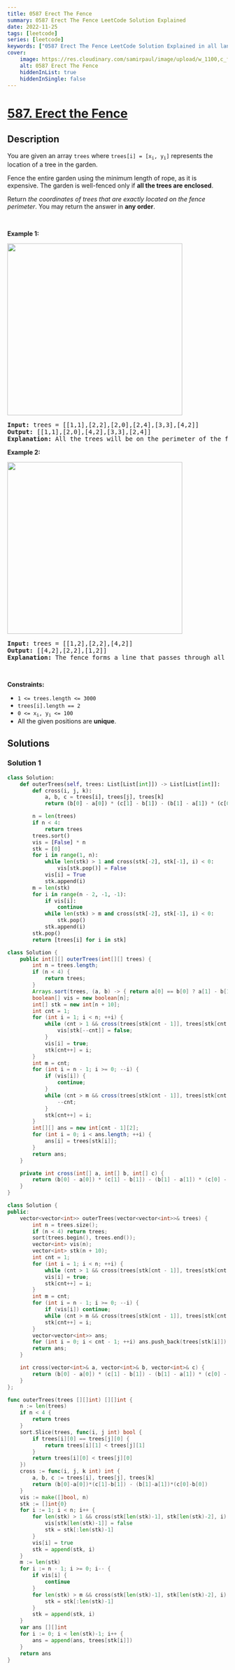 ```yaml
---
title: 0587 Erect The Fence
summary: 0587 Erect The Fence LeetCode Solution Explained
date: 2022-11-25
tags: [leetcode]
series: [leetcode]
keywords: ["0587 Erect The Fence LeetCode Solution Explained in all languages", "0587 Erect The Fence", "LeetCode", "leetcode solution in Python3 C++ Java Go PHP Ruby Swift TypeScript Rust C# JavaScript C", "GeeksforGeeks", "InterviewBit", "Coding Ninjas", "HackerRank", "HackerEarth", "CodeChef", "TopCoder", "AlgoExpert", "freeCodeCamp", "Codeforces", "GitHub", "AtCoder", "Samir Paul"]
cover:
    image: https://res.cloudinary.com/samirpaul/image/upload/w_1100,c_fit,co_rgb:FFFFFF,l_text:Arial_75_bold:0587 Erect The Fence - Solution Explained/problem-solving.webp
    alt: 0587 Erect The Fence
    hiddenInList: true
    hiddenInSingle: false
---
```



# [587. Erect the Fence](https://leetcode.com/problems/erect-the-fence)


## Description

<p>You are given an array <code>trees</code> where <code>trees[i] = [x<sub>i</sub>, y<sub>i</sub>]</code> represents the location of a tree in the garden.</p>

<p>Fence the entire garden using the minimum length of rope, as it is expensive. The garden is well-fenced only if <strong>all the trees are enclosed</strong>.</p>

<p>Return <em>the coordinates of trees that are exactly located on the fence perimeter</em>. You may return the answer in <strong>any order</strong>.</p>

<p>&nbsp;</p>
<p><strong class="example">Example 1:</strong></p>
<img alt="" src="https://spcdn.pages.dev/leetcode/problems/0587.Erect%20the%20Fence/images/erect2-plane.jpg" style="width: 400px; height: 393px;" />
<pre>
<strong>Input:</strong> trees = [[1,1],[2,2],[2,0],[2,4],[3,3],[4,2]]
<strong>Output:</strong> [[1,1],[2,0],[4,2],[3,3],[2,4]]
<strong>Explanation:</strong> All the trees will be on the perimeter of the fence except the tree at [2, 2], which will be inside the fence.
</pre>

<p><strong class="example">Example 2:</strong></p>
<img alt="" src="https://spcdn.pages.dev/leetcode/problems/0587.Erect%20the%20Fence/images/erect1-plane.jpg" style="width: 400px; height: 393px;" />
<pre>
<strong>Input:</strong> trees = [[1,2],[2,2],[4,2]]
<strong>Output:</strong> [[4,2],[2,2],[1,2]]
<strong>Explanation:</strong> The fence forms a line that passes through all the trees.
</pre>

<p>&nbsp;</p>
<p><strong>Constraints:</strong></p>

<ul>
	<li><code>1 &lt;= trees.length &lt;= 3000</code></li>
	<li><code>trees[i].length == 2</code></li>
	<li><code>0 &lt;= x<sub>i</sub>, y<sub>i</sub> &lt;= 100</code></li>
	<li>All the given positions are <strong>unique</strong>.</li>
</ul>

## Solutions

### Solution 1

<!-- tabs:start -->

```python
class Solution:
    def outerTrees(self, trees: List[List[int]]) -> List[List[int]]:
        def cross(i, j, k):
            a, b, c = trees[i], trees[j], trees[k]
            return (b[0] - a[0]) * (c[1] - b[1]) - (b[1] - a[1]) * (c[0] - b[0])

        n = len(trees)
        if n < 4:
            return trees
        trees.sort()
        vis = [False] * n
        stk = [0]
        for i in range(1, n):
            while len(stk) > 1 and cross(stk[-2], stk[-1], i) < 0:
                vis[stk.pop()] = False
            vis[i] = True
            stk.append(i)
        m = len(stk)
        for i in range(n - 2, -1, -1):
            if vis[i]:
                continue
            while len(stk) > m and cross(stk[-2], stk[-1], i) < 0:
                stk.pop()
            stk.append(i)
        stk.pop()
        return [trees[i] for i in stk]
```

```java
class Solution {
    public int[][] outerTrees(int[][] trees) {
        int n = trees.length;
        if (n < 4) {
            return trees;
        }
        Arrays.sort(trees, (a, b) -> { return a[0] == b[0] ? a[1] - b[1] : a[0] - b[0]; });
        boolean[] vis = new boolean[n];
        int[] stk = new int[n + 10];
        int cnt = 1;
        for (int i = 1; i < n; ++i) {
            while (cnt > 1 && cross(trees[stk[cnt - 1]], trees[stk[cnt - 2]], trees[i]) < 0) {
                vis[stk[--cnt]] = false;
            }
            vis[i] = true;
            stk[cnt++] = i;
        }
        int m = cnt;
        for (int i = n - 1; i >= 0; --i) {
            if (vis[i]) {
                continue;
            }
            while (cnt > m && cross(trees[stk[cnt - 1]], trees[stk[cnt - 2]], trees[i]) < 0) {
                --cnt;
            }
            stk[cnt++] = i;
        }
        int[][] ans = new int[cnt - 1][2];
        for (int i = 0; i < ans.length; ++i) {
            ans[i] = trees[stk[i]];
        }
        return ans;
    }

    private int cross(int[] a, int[] b, int[] c) {
        return (b[0] - a[0]) * (c[1] - b[1]) - (b[1] - a[1]) * (c[0] - b[0]);
    }
}
```

```cpp
class Solution {
public:
    vector<vector<int>> outerTrees(vector<vector<int>>& trees) {
        int n = trees.size();
        if (n < 4) return trees;
        sort(trees.begin(), trees.end());
        vector<int> vis(n);
        vector<int> stk(n + 10);
        int cnt = 1;
        for (int i = 1; i < n; ++i) {
            while (cnt > 1 && cross(trees[stk[cnt - 1]], trees[stk[cnt - 2]], trees[i]) < 0) vis[stk[--cnt]] = false;
            vis[i] = true;
            stk[cnt++] = i;
        }
        int m = cnt;
        for (int i = n - 1; i >= 0; --i) {
            if (vis[i]) continue;
            while (cnt > m && cross(trees[stk[cnt - 1]], trees[stk[cnt - 2]], trees[i]) < 0) --cnt;
            stk[cnt++] = i;
        }
        vector<vector<int>> ans;
        for (int i = 0; i < cnt - 1; ++i) ans.push_back(trees[stk[i]]);
        return ans;
    }

    int cross(vector<int>& a, vector<int>& b, vector<int>& c) {
        return (b[0] - a[0]) * (c[1] - b[1]) - (b[1] - a[1]) * (c[0] - b[0]);
    }
};
```

```go
func outerTrees(trees [][]int) [][]int {
	n := len(trees)
	if n < 4 {
		return trees
	}
	sort.Slice(trees, func(i, j int) bool {
		if trees[i][0] == trees[j][0] {
			return trees[i][1] < trees[j][1]
		}
		return trees[i][0] < trees[j][0]
	})
	cross := func(i, j, k int) int {
		a, b, c := trees[i], trees[j], trees[k]
		return (b[0]-a[0])*(c[1]-b[1]) - (b[1]-a[1])*(c[0]-b[0])
	}
	vis := make([]bool, n)
	stk := []int{0}
	for i := 1; i < n; i++ {
		for len(stk) > 1 && cross(stk[len(stk)-1], stk[len(stk)-2], i) < 0 {
			vis[stk[len(stk)-1]] = false
			stk = stk[:len(stk)-1]
		}
		vis[i] = true
		stk = append(stk, i)
	}
	m := len(stk)
	for i := n - 1; i >= 0; i-- {
		if vis[i] {
			continue
		}
		for len(stk) > m && cross(stk[len(stk)-1], stk[len(stk)-2], i) < 0 {
			stk = stk[:len(stk)-1]
		}
		stk = append(stk, i)
	}
	var ans [][]int
	for i := 0; i < len(stk)-1; i++ {
		ans = append(ans, trees[stk[i]])
	}
	return ans
}
```

<!-- tabs:end -->

<!-- end -->
